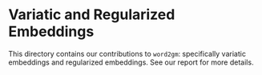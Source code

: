 # Variatic and Regularized Embeddings

This directory contains our contributions to `word2gm`: specifically variatic
embeddings and regularized embeddings. See our report for more details.
